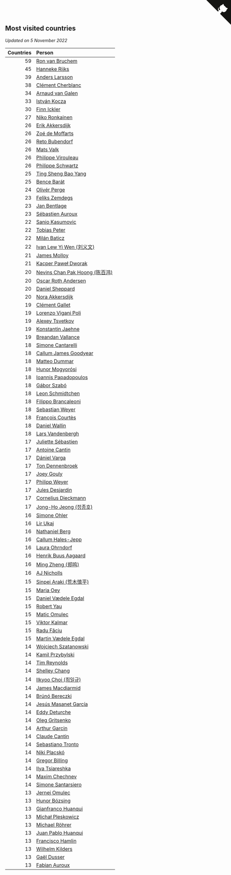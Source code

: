 ## Most visited countries

*Updated on  5 November 2022*

| Countries | Person |
| ---: | :--- |
| 59 | [Ron van Bruchem](https://www.worldcubeassociation.org/persons/2003BRUC01) |
| 45 | [Hanneke Rijks](https://www.worldcubeassociation.org/persons/2008RIJK01) |
| 39 | [Anders Larsson](https://www.worldcubeassociation.org/persons/2003LARS01) |
| 38 | [Clément Cherblanc](https://www.worldcubeassociation.org/persons/2014CHER05) |
| 34 | [Arnaud van Galen](https://www.worldcubeassociation.org/persons/2006GALE01) |
| 33 | [István Kocza](https://www.worldcubeassociation.org/persons/2005KOCZ01) |
| 30 | [Finn Ickler](https://www.worldcubeassociation.org/persons/2012ICKL01) |
| 27 | [Niko Ronkainen](https://www.worldcubeassociation.org/persons/2010RONK01) |
| 26 | [Erik Akkersdijk](https://www.worldcubeassociation.org/persons/2005AKKE01) |
| 26 | [Zoé de Moffarts](https://www.worldcubeassociation.org/persons/2010MOFF02) |
| 26 | [Reto Bubendorf](https://www.worldcubeassociation.org/persons/2012BUBE01) |
| 26 | [Mats Valk](https://www.worldcubeassociation.org/persons/2007VALK01) |
| 26 | [Philippe Virouleau](https://www.worldcubeassociation.org/persons/2008VIRO01) |
| 26 | [Philippe Schwartz](https://www.worldcubeassociation.org/persons/2018SCHW02) |
| 25 | [Ting Sheng Bao Yang](https://www.worldcubeassociation.org/persons/2008BAOY01) |
| 25 | [Bence Barát](https://www.worldcubeassociation.org/persons/2008BARA01) |
| 24 | [Olivér Perge](https://www.worldcubeassociation.org/persons/2007PERG01) |
| 23 | [Feliks Zemdegs](https://www.worldcubeassociation.org/persons/2009ZEMD01) |
| 23 | [Jan Bentlage](https://www.worldcubeassociation.org/persons/2010BENT01) |
| 23 | [Sébastien Auroux](https://www.worldcubeassociation.org/persons/2008AURO01) |
| 22 | [Sanio Kasumovic](https://www.worldcubeassociation.org/persons/2009KASU01) |
| 22 | [Tobias Peter](https://www.worldcubeassociation.org/persons/2014PETE03) |
| 22 | [Milán Baticz](https://www.worldcubeassociation.org/persons/2005BATI01) |
| 22 | [Ivan Lew Yi Wen (刘义文)](https://www.worldcubeassociation.org/persons/2012WENI01) |
| 21 | [James Molloy](https://www.worldcubeassociation.org/persons/2011MOLL01) |
| 21 | [Kacper Paweł Dworak](https://www.worldcubeassociation.org/persons/2020DWOR01) |
| 20 | [Nevins Chan Pak Hoong (陈百鸿)](https://www.worldcubeassociation.org/persons/2010CHAN20) |
| 20 | [Oscar Roth Andersen](https://www.worldcubeassociation.org/persons/2008ANDE02) |
| 20 | [Daniel Sheppard](https://www.worldcubeassociation.org/persons/2009SHEP01) |
| 20 | [Nora Akkersdijk](https://www.worldcubeassociation.org/persons/2009CHRI03) |
| 19 | [Clément Gallet](https://www.worldcubeassociation.org/persons/2004GALL02) |
| 19 | [Lorenzo Vigani Poli](https://www.worldcubeassociation.org/persons/2007POLI01) |
| 19 | [Alexey Tsvetkov](https://www.worldcubeassociation.org/persons/2017TSVE02) |
| 19 | [Konstantin Jaehne](https://www.worldcubeassociation.org/persons/2015JAEH01) |
| 19 | [Breandan Vallance](https://www.worldcubeassociation.org/persons/2007VALL01) |
| 18 | [Simone Cantarelli](https://www.worldcubeassociation.org/persons/2012CANT02) |
| 18 | [Callum James Goodyear](https://www.worldcubeassociation.org/persons/2012GOOD02) |
| 18 | [Matteo Dummar](https://www.worldcubeassociation.org/persons/2017DUMM01) |
| 18 | [Hunor Mogyorósi](https://www.worldcubeassociation.org/persons/2015MOGY01) |
| 18 | [Ioannis Papadopoulos](https://www.worldcubeassociation.org/persons/2013PAPA01) |
| 18 | [Gábor Szabó](https://www.worldcubeassociation.org/persons/2005SZAB02) |
| 18 | [Leon Schmidtchen](https://www.worldcubeassociation.org/persons/2010SCHM01) |
| 18 | [Filippo Brancaleoni](https://www.worldcubeassociation.org/persons/2008BRAN01) |
| 18 | [Sebastian Weyer](https://www.worldcubeassociation.org/persons/2010WEYE02) |
| 18 | [François Courtès](https://www.worldcubeassociation.org/persons/2008COUR01) |
| 18 | [Daniel Wallin](https://www.worldcubeassociation.org/persons/2013WALL03) |
| 18 | [Lars Vandenbergh](https://www.worldcubeassociation.org/persons/2003VAND01) |
| 17 | [Juliette Sébastien](https://www.worldcubeassociation.org/persons/2014SEBA01) |
| 17 | [Antoine Cantin](https://www.worldcubeassociation.org/persons/2010CANT02) |
| 17 | [Dániel Varga](https://www.worldcubeassociation.org/persons/2008VARG01) |
| 17 | [Ton Dennenbroek](https://www.worldcubeassociation.org/persons/2003DENN01) |
| 17 | [Joey Gouly](https://www.worldcubeassociation.org/persons/2007GOUL01) |
| 17 | [Philipp Weyer](https://www.worldcubeassociation.org/persons/2010WEYE01) |
| 17 | [Jules Desjardin](https://www.worldcubeassociation.org/persons/2010DESJ01) |
| 17 | [Cornelius Dieckmann](https://www.worldcubeassociation.org/persons/2009DIEC01) |
| 17 | [Jong-Ho Jeong (정종호)](https://www.worldcubeassociation.org/persons/2008JONG03) |
| 16 | [Simone Ohler](https://www.worldcubeassociation.org/persons/2014OHLE01) |
| 16 | [Lir Ukaj](https://www.worldcubeassociation.org/persons/2016UKAJ01) |
| 16 | [Nathaniel Berg](https://www.worldcubeassociation.org/persons/2012BERG04) |
| 16 | [Callum Hales-Jepp](https://www.worldcubeassociation.org/persons/2012HALE01) |
| 16 | [Laura Ohrndorf](https://www.worldcubeassociation.org/persons/2009OHRN01) |
| 16 | [Henrik Buus Aagaard](https://www.worldcubeassociation.org/persons/2006BUUS01) |
| 16 | [Ming Zheng (郑鸣)](https://www.worldcubeassociation.org/persons/2009ZHEN11) |
| 16 | [AJ Nicholls](https://www.worldcubeassociation.org/persons/2015NICH04) |
| 15 | [Sinpei Araki (荒木慎平)](https://www.worldcubeassociation.org/persons/2006ARAK01) |
| 15 | [Maria Oey](https://www.worldcubeassociation.org/persons/2007OEYM01) |
| 15 | [Daniel Vædele Egdal](https://www.worldcubeassociation.org/persons/2013EGDA01) |
| 15 | [Robert Yau](https://www.worldcubeassociation.org/persons/2009YAUR01) |
| 15 | [Matic Omulec](https://www.worldcubeassociation.org/persons/2010OMUL02) |
| 15 | [Viktor Kalmar](https://www.worldcubeassociation.org/persons/2011KALM01) |
| 15 | [Radu Făciu](https://www.worldcubeassociation.org/persons/2009FACI01) |
| 15 | [Martin Vædele Egdal](https://www.worldcubeassociation.org/persons/2013EGDA02) |
| 14 | [Wojciech Szatanowski](https://www.worldcubeassociation.org/persons/2011SZAT01) |
| 14 | [Kamil Przybylski](https://www.worldcubeassociation.org/persons/2016PRZY01) |
| 14 | [Tim Reynolds](https://www.worldcubeassociation.org/persons/2005REYN01) |
| 14 | [Shelley Chang](https://www.worldcubeassociation.org/persons/2004CHAN04) |
| 14 | [Ilkyoo Choi (최일규)](https://www.worldcubeassociation.org/persons/2008CHOI04) |
| 14 | [James Macdiarmid](https://www.worldcubeassociation.org/persons/2015MACD03) |
| 14 | [Brúnó Bereczki](https://www.worldcubeassociation.org/persons/2008BERE01) |
| 14 | [Jesús Masanet García](https://www.worldcubeassociation.org/persons/2004MASA01) |
| 14 | [Eddy Deturche](https://www.worldcubeassociation.org/persons/2014DETU01) |
| 14 | [Oleg Gritsenko](https://www.worldcubeassociation.org/persons/2011GRIT01) |
| 14 | [Arthur Garcin](https://www.worldcubeassociation.org/persons/2014GARC27) |
| 14 | [Claude Cantin](https://www.worldcubeassociation.org/persons/2012CANT01) |
| 14 | [Sebastiano Tronto](https://www.worldcubeassociation.org/persons/2011TRON02) |
| 14 | [Niki Placskó](https://www.worldcubeassociation.org/persons/2008PLAC01) |
| 14 | [Gregor Billing](https://www.worldcubeassociation.org/persons/2012BILL01) |
| 14 | [Ilya Tsiareshka](https://www.worldcubeassociation.org/persons/2012TERE01) |
| 14 | [Maxim Chechnev](https://www.worldcubeassociation.org/persons/2011CHEC01) |
| 14 | [Simone Santarsiero](https://www.worldcubeassociation.org/persons/2009SANT01) |
| 13 | [Jernej Omulec](https://www.worldcubeassociation.org/persons/2010OMUL01) |
| 13 | [Hunor Bózsing](https://www.worldcubeassociation.org/persons/2009BOZS01) |
| 13 | [Gianfranco Huanqui](https://www.worldcubeassociation.org/persons/2013HUAN29) |
| 13 | [Michał Pleskowicz](https://www.worldcubeassociation.org/persons/2009PLES01) |
| 13 | [Michael Röhrer](https://www.worldcubeassociation.org/persons/2009ROHR01) |
| 13 | [Juan Pablo Huanqui](https://www.worldcubeassociation.org/persons/2013HUAN30) |
| 13 | [Francisco Hamlin](https://www.worldcubeassociation.org/persons/2012HAML01) |
| 13 | [Wilhelm Kilders](https://www.worldcubeassociation.org/persons/2010KILD02) |
| 13 | [Gaël Dusser](https://www.worldcubeassociation.org/persons/2007DUSS01) |
| 13 | [Fabian Auroux](https://www.worldcubeassociation.org/persons/2009AURO01) |


<a href="https://github.com/JustinTimeCuber/wca_statistics" class="github-corner" aria-label="View source on Github"><svg width="80" height="80" viewBox="0 0 250 250" style="fill:#151513; color:#fff; position: absolute; top: 0; border: 0; right: 0;" aria-hidden="true"><path d="M0,0 L115,115 L130,115 L142,142 L250,250 L250,0 Z"></path><path d="M128.3,109.0 C113.8,99.7 119.0,89.6 119.0,89.6 C122.0,82.7 120.5,78.6 120.5,78.6 C119.2,72.0 123.4,76.3 123.4,76.3 C127.3,80.9 125.5,87.3 125.5,87.3 C122.9,97.6 130.6,101.9 134.4,103.2" fill="currentColor" style="transform-origin: 130px 106px;" class="octo-arm"></path><path d="M115.0,115.0 C114.9,115.1 118.7,116.5 119.8,115.4 L133.7,101.6 C136.9,99.2 139.9,98.4 142.2,98.6 C133.8,88.0 127.5,74.4 143.8,58.0 C148.5,53.4 154.0,51.2 159.7,51.0 C160.3,49.4 163.2,43.6 171.4,40.1 C171.4,40.1 176.1,42.5 178.8,56.2 C183.1,58.6 187.2,61.8 190.9,65.4 C194.5,69.0 197.7,73.2 200.1,77.6 C213.8,80.2 216.3,84.9 216.3,84.9 C212.7,93.1 206.9,96.0 205.4,96.6 C205.1,102.4 203.0,107.8 198.3,112.5 C181.9,128.9 168.3,122.5 157.7,114.1 C157.9,116.9 156.7,120.9 152.7,124.9 L141.0,136.5 C139.8,137.7 141.6,141.9 141.8,141.8 Z" fill="currentColor" class="octo-body"></path></svg></a><style>.github-corner:hover .octo-arm{animation:octocat-wave 560ms ease-in-out}@keyframes octocat-wave{0%,100%{transform:rotate(0)}20%,60%{transform:rotate(-25deg)}40%,80%{transform:rotate(10deg)}}@media (max-width:500px){.github-corner:hover .octo-arm{animation:none}.github-corner .octo-arm{animation:octocat-wave 560ms ease-in-out}}</style>
